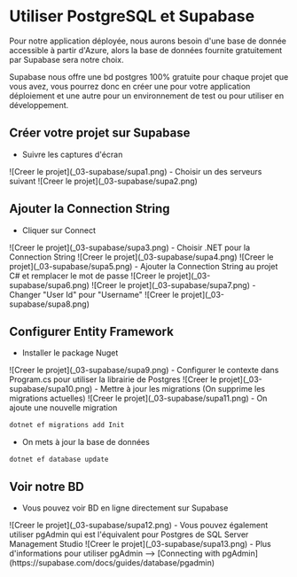 # Utiliser PostgreSQL et Supabase

Pour notre application déployée, nous aurons besoin d'une base de donnée accessible à partir d'Azure, alors la base de données fournite gratuitement par Supabase sera notre choix.

Supabase nous offre une bd postgres 100% gratuite pour chaque projet que vous avez, vous pourrez donc en créer une pour votre application déploiement et une autre pour un environnement de test ou pour utiliser en développement.

## Créer votre projet sur Supabase
- Suivre les captures d'écran
<Row>
  <Column size="8">
    ![Creer le projet](_03-supabase/supa1.png)
  </Column>
</Row>
- Choisir un des serveurs suivant
<Row>
  <Column size="8">
    ![Creer le projet](_03-supabase/supa2.png)
  </Column>
</Row>

## Ajouter la Connection String
- Cliquer sur Connect
<Row>
  <Column size="8">
    ![Creer le projet](_03-supabase/supa3.png)
  </Column>
</Row>
- Choisir .NET pour la Connection String
<Row>
  <Column size="8">
    ![Creer le projet](_03-supabase/supa4.png)
  </Column>
</Row>
<Row>
  <Column size="8">
    ![Creer le projet](_03-supabase/supa5.png)
  </Column>
</Row>
- Ajouter la Connection String au projet C# et remplacer le mot de passe
<Row>
  <Column size="8">
    ![Creer le projet](_03-supabase/supa6.png)
  </Column>
</Row>
<Row>
  <Column size="8">
    ![Creer le projet](_03-supabase/supa7.png)
  </Column>
</Row>
- Changer "User Id" pour "Username"
<Row>
  <Column size="8">
    ![Creer le projet](_03-supabase/supa8.png)
  </Column>
</Row>

## Configurer Entity Framework
- Installer le package Nuget 
<Row>
  <Column size="8">
    ![Creer le projet](_03-supabase/supa9.png)
  </Column>
</Row>
- Configurer le contexte dans Program.cs pour utiliser la librairie de Postgres
<Row>
  <Column size="8">
    ![Creer le projet](_03-supabase/supa10.png)
  </Column>
</Row>
- Mettre à jour les migrations (On supprime les migrations actuelles)
<Row>
  <Column size="8">
    ![Creer le projet](_03-supabase/supa11.png)
  </Column>
</Row>
- On ajoute une nouvelle migration

```bash
dotnet ef migrations add Init
```

- On mets à jour la base de données

```shell
dotnet ef database update
```

## Voir notre BD
- Vous pouvez voir BD en ligne directement sur Supabase
<Row>
  <Column size="8">
    ![Creer le projet](_03-supabase/supa12.png)
  </Column>
</Row>
- Vous pouvez également utiliser pgAdmin qui est l'équivalent pour Postgres de SQL Server Management Studio
<Row>
  <Column size="8">
    ![Creer le projet](_03-supabase/supa13.png)
  </Column>
</Row>
- Plus d'informations pour utiliser pgAdmin --> [Connecting with pgAdmin](https://supabase.com/docs/guides/database/pgadmin)